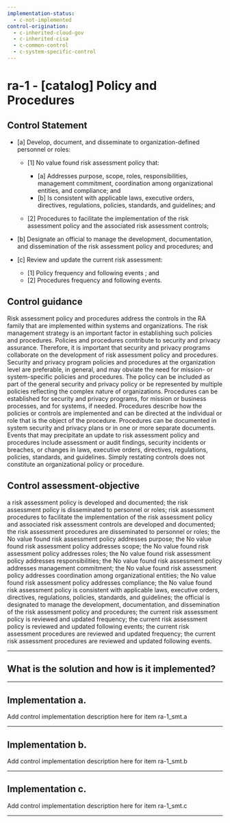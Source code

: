 ```yaml
---
implementation-status:
  - c-not-implemented
control-origination:
  - c-inherited-cloud-gov
  - c-inherited-cisa
  - c-common-control
  - c-system-specific-control
---
```


# ra-1 - \[catalog\] Policy and Procedures

## Control Statement

- \[a\] Develop, document, and disseminate to organization-defined personnel or roles:

  - \[1\]  No value found risk assessment policy that:

    - \[a\] Addresses purpose, scope, roles, responsibilities, management commitment, coordination among organizational entities, and compliance; and
    - \[b\] Is consistent with applicable laws, executive orders, directives, regulations, policies, standards, and guidelines; and

  - \[2\] Procedures to facilitate the implementation of the risk assessment policy and the associated risk assessment controls;

- \[b\] Designate an official to manage the development, documentation, and dissemination of the risk assessment policy and procedures; and

- \[c\] Review and update the current risk assessment:

  - \[1\] Policy frequency and following events ; and
  - \[2\] Procedures frequency and following events.

## Control guidance

Risk assessment policy and procedures address the controls in the RA family that are implemented within systems and organizations. The risk management strategy is an important factor in establishing such policies and procedures. Policies and procedures contribute to security and privacy assurance. Therefore, it is important that security and privacy programs collaborate on the development of risk assessment policy and procedures. Security and privacy program policies and procedures at the organization level are preferable, in general, and may obviate the need for mission- or system-specific policies and procedures. The policy can be included as part of the general security and privacy policy or be represented by multiple policies reflecting the complex nature of organizations. Procedures can be established for security and privacy programs, for mission or business processes, and for systems, if needed. Procedures describe how the policies or controls are implemented and can be directed at the individual or role that is the object of the procedure. Procedures can be documented in system security and privacy plans or in one or more separate documents. Events that may precipitate an update to risk assessment policy and procedures include assessment or audit findings, security incidents or breaches, or changes in laws, executive orders, directives, regulations, policies, standards, and guidelines. Simply restating controls does not constitute an organizational policy or procedure.

## Control assessment-objective

a risk assessment policy is developed and documented;
the risk assessment policy is disseminated to personnel or roles;
risk assessment procedures to facilitate the implementation of the risk assessment policy and associated risk assessment controls are developed and documented;
the risk assessment procedures are disseminated to personnel or roles;
the No value found risk assessment policy addresses purpose;
the No value found risk assessment policy addresses scope;
the No value found risk assessment policy addresses roles;
the No value found risk assessment policy addresses responsibilities;
the No value found risk assessment policy addresses management commitment;
the No value found risk assessment policy addresses coordination among organizational entities;
the No value found risk assessment policy addresses compliance;
the No value found risk assessment policy is consistent with applicable laws, executive orders, directives, regulations, policies, standards, and guidelines;
the official is designated to manage the development, documentation, and dissemination of the risk assessment policy and procedures;
the current risk assessment policy is reviewed and updated frequency;
the current risk assessment policy is reviewed and updated following events;
the current risk assessment procedures are reviewed and updated frequency;
the current risk assessment procedures are reviewed and updated following events.

______________________________________________________________________

## What is the solution and how is it implemented?

<!-- Please leave this section blank and enter implementation details in the parts below. -->

______________________________________________________________________

## Implementation a.

Add control implementation description here for item ra-1_smt.a

______________________________________________________________________

## Implementation b.

Add control implementation description here for item ra-1_smt.b

______________________________________________________________________

## Implementation c.

Add control implementation description here for item ra-1_smt.c

______________________________________________________________________
